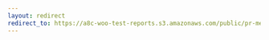 ```yaml
---
layout: redirect
redirect_to: https://a8c-woo-test-reports.s3.amazonaws.com/public/pr-merge/42876/e2e/index.html
---
```

